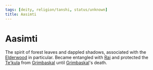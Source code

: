 ```yaml
---
tags: [deity, religion/tanshi, status/unknown]
title: Aasimti
---
```


# Aasimti

The spirit of forest leaves and dappled shadows, associated with the [Elderwood](<../../../gazetteer/chasa-nahadi-watershed/elderwood.md>) in particular. Became entangled with [Rai](<../../../people/pcs/great-war/rai.md>) and protected the [Te'kula](<../../../groups/deno-qai/te-kula.md>) from [Grimbaskal](<../../../people/other-nonhumans/mezzar.md>) until [Grimbaskal](<../../../people/other-nonhumans/mezzar.md>)'s death. 

